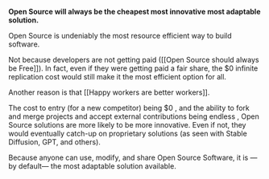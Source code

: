 **Open Source will always be the cheapest most innovative most adaptable solution.**

Open Source is undeniably the most resource efficient way to build software.

Not because developers are not getting paid ([[Open Source should always be Free]]). In fact, even if they were getting paid a fair share, the $0 infinite replication cost would still make it the most efficient option for all.

Another reason is that [[Happy workers are better workers]].

The cost to entry (for a new competitor) being $0 , and the ability to fork and merge projects and accept external contributions being endless , Open Source solutions are more likely to be more innovative. Even if not, they would eventually catch-up on proprietary solutions (as seen with Stable Diffusion, GPT, and others).

Because anyone can use, modify, and share Open Source Software, it is —by default— the most adaptable solution available.
